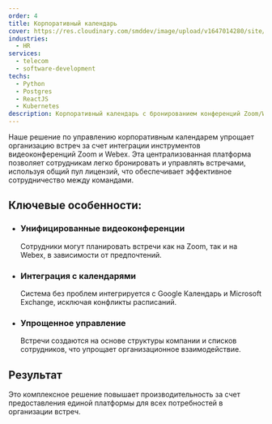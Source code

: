 ```yaml
---
order: 4
title: Корпоративный календарь
cover: https://res.cloudinary.com/smddev/image/upload/v1647014280/site/project/schedule.jpg
industries:
  - HR
services:
  - telecom
  - software-development
techs:
  - Python
  - Postgres
  - ReactJS
  - Kubernetes
description: Корпоративный календарь с бронированием конференций Zoom/Webex
---
```

Наше решение по управлению корпоративным календарем упрощает организацию встреч за счет интеграции инструментов видеоконференций Zoom и Webex. Эта централизованная платформа позволяет сотрудникам легко бронировать и управлять встречами, используя общий пул лицензий, что обеспечивает эффективное сотрудничество между командами.

## Ключевые особенности:

* ### Унифицированные видеоконференции

  Сотрудники могут планировать встречи как на Zoom, так и на Webex, в зависимости от предпочтений.

* ### Интеграция с календарями

  Система без проблем интегрируется с Google Календарь и Microsoft Exchange, исключая конфликты расписаний.

* ### Упрощенное управление

  Встречи создаются на основе структуры компании и списков сотрудников, что упрощает организационное взаимодействие.

## Результат

Это комплексное решение повышает производительность за счет предоставления единой платформы для всех потребностей в организации встреч.
